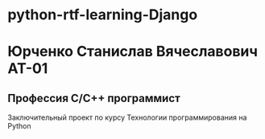 # python-rtf-learning-Django
# Юрченко Станислав Вячеславович АТ-01
## Профессия C/C++ программист
Заключительный проект по курсу Технологии программирования на Python
